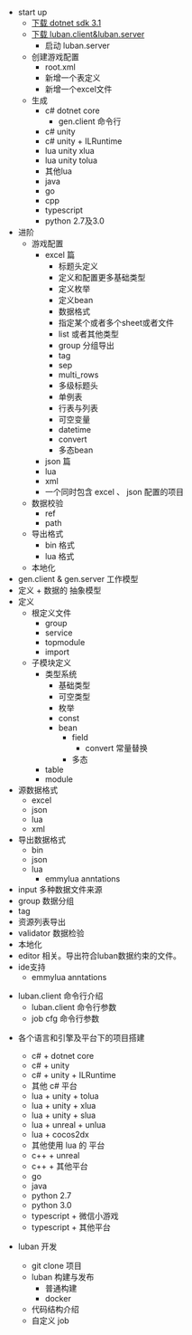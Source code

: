 
* start up
    - [下载 dotnet sdk 3.1](https://dotnet.microsoft.com/download/dotnet-core/3.1)
    - [下载 luban.client&luban.server](https://github.com/focus-creative-games/luban/releases/tag/v1.0)
        - 启动 luban.server
    - 创建游戏配置
        - root.xml
        - 新增一个表定义
        - 新增一个excel文件
    - 生成
        - c# dotnet core
            - gen.client 命令行
        - c# unity
        - c# unity + ILRuntime
        - lua unity xlua
        - lua unity tolua
        - 其他lua
        - java
        - go
        - cpp
        - typescript
        - python 2.7及3.0
* 进阶
    - 游戏配置
        - excel 篇
            - 标题头定义
            - 定义和配置更多基础类型
            - 定义枚举
            - 定义bean
            - 数据格式
            - 指定某个或者多个sheet或者文件
            - list 或者其他类型
            - group 分组导出
            - tag 
            - sep 
            - multi_rows
            - 多级标题头
            - 单例表
            - 行表与列表
            - 可空变量
            - datetime
            - convert
            - 多态bean
        - json 篇
        - lua 
        - xml 
        - 一个同时包含 excel 、 json 配置的项目
    - 数据校验
        - ref 
        - path
    - 导出格式
        - bin 格式
        - lua 格式
    - 本地化
* gen.client & gen.server 工作模型
* 定义 + 数据的 抽象模型
* 定义
    * 根定义文件
        * group
        * service
        * topmodule
        * import
    * 子模块定义
        * 类型系统
            - 基础类型
            - 可空类型
            - 枚举
            - const
            - bean
                - field
					- convert 常量替换
                - 多态
        * table
        * module
* 源数据格式
    - excel
    - json
    - lua
    - xml
* 导出数据格式
    - bin
    - json
    - lua
        - emmylua anntations
* input 多种数据文件来源
* group 数据分组
* tag 
* 资源列表导出
* validator 数据检验
* 本地化
* editor 相关。导出符合luban数据约束的文件。
* ide支持
    - emmylua anntations

- luban.client 命令行介绍
    - luban.client 命令行参数
    - job cfg 命令行参数
    
* 各个语言和引擎及平台下的项目搭建
    - c# + dotnet core
    - c# + unity
    - c# + unity + ILRuntime
    - 其他 c# 平台
    - lua + unity + tolua
    - lua + unity + xlua
    - lua + unity + slua
    - lua + unreal + unlua
    - lua + cocos2dx
    - 其他使用 lua 的 平台
    - c++ + unreal
    - c++ + 其他平台
    - go
    - java
    - python 2.7
    - python 3.0
    - typescript + 微信小游戏
    - typescript + 其他平台

* luban 开发
    -  git clone 项目
    -  luban 构建与发布
        - 普通构建
        - docker
    - 代码结构介绍
    - 自定义 job
